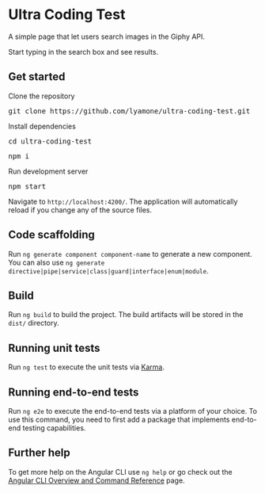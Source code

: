 # Ultra Coding Test

A simple page that let users search images in the Giphy API.

Start typing in the search box and see results.

## Get started

Clone the repository 

<pre>git clone https://github.com/lyamone/ultra-coding-test.git</pre>

Install dependencies
<pre>cd ultra-coding-test</pre>
<pre>npm i</pre>

Run development server

<pre>npm start</pre>

Navigate to `http://localhost:4200/`. The application will automatically reload if you change any of the source files.

## Code scaffolding

Run `ng generate component component-name` to generate a new component. You can also use `ng generate directive|pipe|service|class|guard|interface|enum|module`.

## Build

Run `ng build` to build the project. The build artifacts will be stored in the `dist/` directory.

## Running unit tests

Run `ng test` to execute the unit tests via [Karma](https://karma-runner.github.io).

## Running end-to-end tests

Run `ng e2e` to execute the end-to-end tests via a platform of your choice. To use this command, you need to first add a package that implements end-to-end testing capabilities.

## Further help

To get more help on the Angular CLI use `ng help` or go check out the [Angular CLI Overview and Command Reference](https://angular.io/cli) page.
